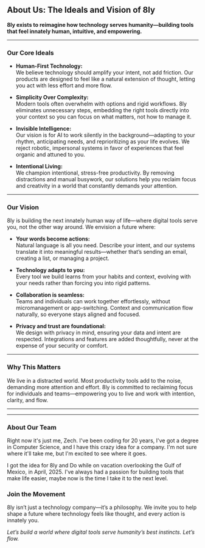 ## About Us: The Ideals and Vision of 8ly

**8ly exists to reimagine how technology serves humanity—building tools that feel innately human, intuitive, and empowering.**

---

### Our Core Ideals

- **Human-First Technology:**  
  We believe technology should amplify your intent, not add friction. Our products are designed to feel like a natural extension of thought, letting you act with less effort and more flow.

- **Simplicity Over Complexity:**  
  Modern tools often overwhelm with options and rigid workflows. 8ly eliminates unnecessary steps, embedding the right tools directly into your context so you can focus on what matters, not how to manage it.

- **Invisible Intelligence:**  
  Our vision is for AI to work silently in the background—adapting to your rhythm, anticipating needs, and reprioritizing as your life evolves. We reject robotic, impersonal systems in favor of experiences that feel organic and attuned to you.

- **Intentional Living:**  
  We champion intentional, stress-free productivity. By removing distractions and manual busywork, our solutions help you reclaim focus and creativity in a world that constantly demands your attention.

---

### Our Vision

8ly is building the next innately human way of life—where digital tools serve you, not the other way around. We envision a future where:

- **Your words become actions:**  
  Natural language is all you need. Describe your intent, and our systems translate it into meaningful results—whether that’s sending an email, creating a list, or managing a project.

- **Technology adapts to you:**  
  Every tool we build learns from your habits and context, evolving with your needs rather than forcing you into rigid patterns.

- **Collaboration is seamless:**  
  Teams and individuals can work together effortlessly, without micromanagement or app-switching. Context and communication flow naturally, so everyone stays aligned and focused.

- **Privacy and trust are foundational:**  
  We design with privacy in mind, ensuring your data and intent are respected. Integrations and features are added thoughtfully, never at the expense of your security or comfort.

---

### Why This Matters

We live in a distracted world. Most productivity tools add to the noise, demanding more attention and effort. 8ly is committed to reclaiming focus for individuals and teams—empowering you to live and work with intention, clarity, and flow.

---

---

### About Our Team

Right now it's just me, Zech. I've been coding for 20 years, I've got a degree in Computer Science, and I have this crazy idea for a company. I'm not sure where it'll take me, but I'm excited to see where it goes.

I got the idea for 8ly and Do while on vacation overlooking the Gulf of Mexico, in April, 2025. I've always had a passion for building tools that make life easier, maybe now is the time I take it to the next level.

### Join the Movement

8ly isn’t just a technology company—it’s a philosophy. We invite you to help shape a future where technology feels like thought, and every action is innately you.

*Let’s build a world where digital tools serve humanity’s best instincts. Let’s flow.*